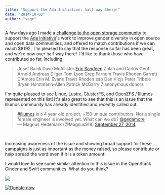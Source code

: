 ```yaml
---
title: "Support the Ada Initiative: half way there!"
date: "2014-10-03"
author: "sage"
---
```


A few days ago I made a [challenge to the open storage community](http://ceph.com/community/support-ada-initiative-challenge-open-storage-community/) to support the [Ada Initiative](http://adainitiative.org/)'s work to improve gender diversity in open source and open data communities, and offered to match contributions if we can reach $8192.  I'm pleased to say that the response so far has been great, and we're now over half way there!  I'd like to thank those who have contributed so far, including

> Josef Bacik Dave McAllister [Eric Sandeen](http://sandeen.net/wordpress/computers/sages-challenge-to-the-open-storage-community-support-the-ada-iniative/) Zulah and Carlos Geoff Arnold Andreas Dilger Tom Lyon Greg Farnum Travis Rhoden Garrett D'Amore Erin M. Evans Travis Rhoden zab Dan V cjs Peter Tribble Bryan Horstmann-Allen Patrick McGarry 7 anonymous donors

I'm quite pleased to see Linux, [Lustre](http://lustre.opensfs.org/), [GlusterFS](http://blog.gluster.org/2014/10/adding-voices-support-the-ada-initiative/), and [OpenZFS](http://open-zfs.org/wiki/Main_Page) / [Illumos](http://wiki.illumos.org/display/illumos/About+illumos) represented on this list! It's also great to see that this is an issue that the Illumos community has already identified and recently called out:

<blockquote class="X-tweet" lang="en"><a href="https://x.com/hashtag/illumos?src=hash">#illumos</a> is a 4 year old project, ~150 unique contributors. Not a single female engineer is involved yet. What can we do? <a href="https://x.com/gedamore">@gedamore</a><div></div>— Magnus Hedemark (@Magnus919) <a href="https://x.com/Magnus919/status/515857841727750144">September 27, 2014</a></blockquote> 

Increasing awareness of the issue and showing broad support for these campaigns is just as important as the money raised, so please contribute or help spread the word even if it is a token amount!

I would love to see some similar attention to this issue in the OpenStack Cinder and Swift communities. What do you think?

[![](https://adainitiative.org/counters/2014counter-storage.svg)](https://supportada.org?campaign=storage)

[![Donate now](images/donate_red_small.png)](https://supportada.org?campaign=storage)
